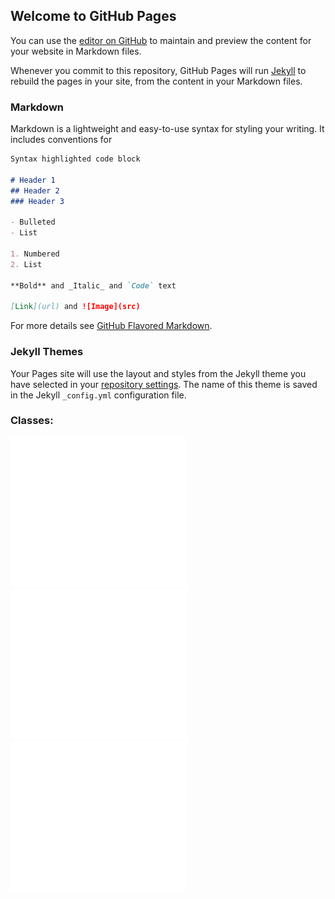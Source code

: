 ## Welcome to GitHub Pages

You can use the [editor on GitHub](https://github.com/GibranBenitez/IPN-hand/edit/master/index.md) to maintain and preview the content for your website in Markdown files.

Whenever you commit to this repository, GitHub Pages will run [Jekyll](https://jekyllrb.com/) to rebuild the pages in your site, from the content in your Markdown files.

### Markdown

Markdown is a lightweight and easy-to-use syntax for styling your writing. It includes conventions for

```markdown
Syntax highlighted code block

# Header 1
## Header 2
### Header 3

- Bulleted
- List

1. Numbered
2. List

**Bold** and _Italic_ and `Code` text

[Link](url) and ![Image](src)
```

For more details see [GitHub Flavored Markdown](https://guides.github.com/features/mastering-markdown/).

### Jekyll Themes

Your Pages site will use the layout and styles from the Jekyll theme you have selected in your [repository settings](https://github.com/GibranBenitez/IPN-hand/settings). The name of this theme is saved in the Jekyll `_config.yml` configuration file.

### Classes:

![c1](/contents/c1.gif)   ![c1](/contents/c1.gif)   ![c1](/contents/c1.gif)
